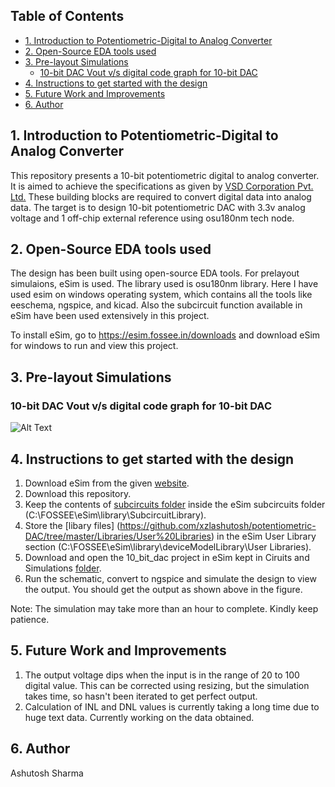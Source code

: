 ## Table of Contents
- [1. Introduction to Potentiometric-Digital to Analog Converter](#1-introduction-to-potentiometric-digital-to-analog-converter)
- [2. Open-Source EDA tools used](#2-open-source-eda-tools-used)
- [3. Pre-layout Simulations](#3-pre-layout-simulations)
  * [10-bit DAC Vout v/s digital code graph for 10-bit DAC](#10-bit-dac-vout-v-s-digital-code-graph-for-10-bit-dac)
- [4. Instructions to get started with the design](#4-instructions-to-get-started-with-the-design)
- [5. Future Work and Improvements](#5-future-work-and-improvements)
- [6. Author](#6-author)


## 1. Introduction to Potentiometric-Digital to Analog Converter
This repository presents a 10-bit potentiometric digital to analog converter. It is aimed to achieve the specifications as given by [VSD Corporation Pvt. Ltd.](https://www.vlsisystemdesign.com/ip/) These building blocks are required to convert digital data into analog data. 
The target is to design 10-bit potentiometric DAC with 3.3v analog voltage and 1 off-chip external reference using osu180nm tech node.

## 2. Open-Source EDA tools used 
The design has been built using open-source EDA tools. For prelayout simulaions, eSim is used. The library used is osu180nm library.
Here I have used esim on windows operating system, which contains all the tools like eeschema, ngspice, and kicad. Also the subcircuit function available in eSim have been used extensively in this project.

To install eSim, go to https://esim.fossee.in/downloads and download eSim for windows to run and view this project.

## 3. Pre-layout Simulations

### 10-bit DAC Vout v/s digital code graph for 10-bit DAC

![Alt Text](https://user-images.githubusercontent.com/36560176/90026963-a144b200-dcd5-11ea-9dce-ddd0cde65bed.png)

## 4. Instructions to get started with the design
 1. Download eSim from the given [website](https://esim.fossee.in/downloads).
 2. Download this repository.
 3. Keep the contents of [subcircuits folder](https://github.com/xzlashutosh/potentiometric-DAC/tree/master/subcircuits) inside the eSim subcircuits folder (C:\FOSSEE\eSim\library\SubcircuitLibrary).
 4. Store the [libary files] (https://github.com/xzlashutosh/potentiometric-DAC/tree/master/Libraries/User%20Libraries) in the eSim User Library section (C:\FOSSEE\eSim\library\deviceModelLibrary\User Libraries).
 5. Download and open the 10_bit_dac project in eSim kept in Ciruits and Simulations [folder](https://github.com/xzlashutosh/potentiometric-DAC/tree/master/Circuits%20and%20Simulations/10_bit_dac).
 6. Run the schematic, convert to ngspice and simulate the design to view the output. You should get the output as shown above in the figure.
 
 Note: The simulation may take more than an hour to complete. Kindly keep patience.
 
## 5. Future Work and Improvements 
1. The output voltage dips when the input is in the range of 20 to 100 digital value. This can be corrected using resizing, but the simulation takes time, so hasn't been iterated to get perfect output.
2. Calculation of INL and DNL values is currently taking a long time due to huge text data. Currently working on the data obtained.

## 6. Author 
Ashutosh Sharma
